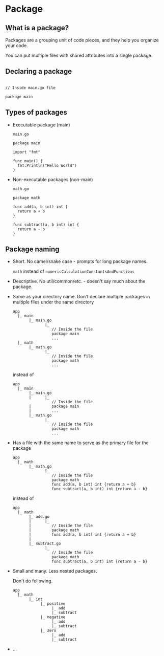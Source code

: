 # Package

## What is a package? 
Packages are a grouping unit of code pieces, and they help you organize your code. 

You can put multiple files with shared attributes into a single package.

## Declaring a package

```

// Inside main.go file

package main

```


## Types of packages

- Executable package (main)

    `main.go`

    ```
    package main

    import "fmt"

    func main() {
      fmt.Println("Hello World")
    }
    ```

- Non-executable packages (non-main)

  `math.go`

  ```
  package math
  
  func add(a, b int) int {
    return a + b
  }
  
  func subtract(a, b int) int {
    return a - b
  }
  ```


## Package naming

- Short. No camel/snake case - prompts for long package names. 

  `math` instead of `numericCalculationConstantsAndFunctions`

- Descriptive. No util/common/etc. - doesn't say much about the package.

- Same as your directory name. Don't declare multiple packages in multiple files under the same directory

  ```
  app
    |_ main
         |_ main.go
                |_ 
                   // Inside the file
                   package main
                   ...
    |_ math
         |_ math.go
                |_ 
                   // Inside the file
                   package math
                   ...
  ```
  instead of
  ```
  app
    |_ main
         |_ main.go
         |      |_ 
                   // Inside the file
         |         package main
         |         ...
         |_ math.go
                |_ 
                   // Inside the file
                   package math
                   ...
  ```


- Has a file with the same name to serve as the primary file for the package

  ```
  app
    |_ math
         |_ math.go
                |_ 
                   // Inside the file
                   package math
                   func add(a, b int) int {return a + b}
                   func subtract(a, b int) int {return a - b}
  ```
  instead of

  ```
  app
    |_ math
         |_ add.go
         |      |_ 
         |         // Inside the file
         |         package math
         |         func add(a, b int) int {return a + b}
         |         
         |_ subtract.go
                |_
                   // Inside the file
                   package math
                   func subtract(a, b int) int {return a - b}
  ```


- Small and many. Less nested packages.

  Don't do following.

  ```
  app
    |_ math
         |_ int
              |_ positive
                   |_ add
                   |_ subtract
              |_ negative
                   |_ add
                   |_ subtract
              |_ zero
                   |_ add
                   |_ subtract
  ```

- ...

## 